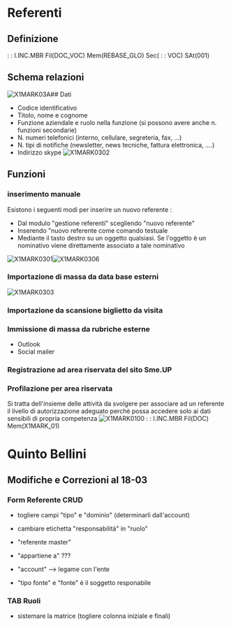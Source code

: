 # Referenti
## Definizione
 :  : I.INC.MBR Fil(DOC_VOC) Mem(REBASE_GLO) Sec( :  : VOC) SAt(001)

## Schema relazioni
![X1MARK03A](http://localhost:3000/immagini/REREFE_01/X1MARK03A.png)## Dati
-  Codice identificativo
-  Titolo, nome e cognome
-  Funzione aziendale e ruolo nella funzione (si possono avere anche n. funzioni secondarie)
-  N. numeri telefonici (interno, cellulare, segreteria, fax, ...)
-  N. tipi di notifiche (newsletter, news tecniche, fattura elettronica, ....)
-  Indirizzo skype
![X1MARK0302](http://localhost:3000/immagini/REREFE_01/X1MARK0302.png)
## Funzioni
### inserimento manuale
Esistono i seguenti modi per inserire un nuovo referente : 
-  Dal modulo "gestione referenti" scegliendo "nuovo referente"
-  Inserendo "nuovo referente come comando testuale
-  Mediante il tasto destro su un oggetto qualsiasi. Se l'oggetto è un nominativo viene direttamente associato a tale nominativo

![X1MARK0301](http://localhost:3000/immagini/REREFE_01/X1MARK0301.png)![X1MARK0306](http://localhost:3000/immagini/REREFE_01/X1MARK0306.png)
### Importazione di massa da data base esterni
![X1MARK0303](http://localhost:3000/immagini/REREFE_01/X1MARK0303.png)
### Importazione da scansione biglietto da visita

### Immissione di massa da rubriche esterne
-  Outlook
-  Social mailer

### Registrazione ad area riservata del sito Sme.UP

### Profilazione per area riservata
Si tratta dell'insieme delle attività da svolgere per associare ad un referente il livello di autorizzazione adeguato perchè possa accedere solo ai dati sensibili di propria competenza
![X1MARK0100](http://localhost:3000/immagini/REREFE_01/X1MARK0100.png) :  : I.INC.MBR Fil(DOC) Mem(X1MARK_01)
# Quinto Bellini
## Modifiche e Correzioni al 18-03
### Form Referente CRUD
-  togliere campi "tipo" e "dominio" (determinarli dall'account)
-  cambiare etichetta "responsabilità" in "ruolo"
-  "referente master"
-  "appartiene a" ???
-  "account" --> legame con l'ente

-  "tipo fonte" e "fonte" è il soggetto responabile

### TAB Ruoli
-  sistemare la matrice (togliere colonna iniziale e finali)



